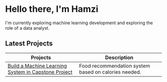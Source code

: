 #  Hello there, I'm Hamzi

I'm currently exploring machine learning development and exploring the role of a data analyst.

## Latest Projects
| Projects | Description |
| ----------- | ----------- |
| [Build a Machine Learning System in Capstone Project](https://github.com/Kalorize/Kalorize-ML) | Food recommendation system based on calories needed. |
